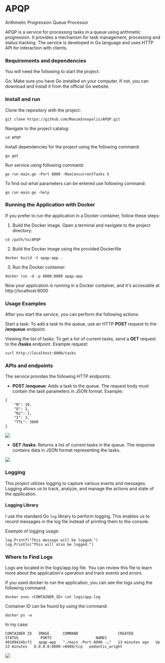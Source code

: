 # APQP
Arithmetic Progression Queue Processor

APQP is a service for processing tasks in a queue using arithmetic progression. 
It provides a mechanism for task management, processing and status tracking. 
The service is developed in Go language and uses HTTP API for interaction with clients.

### Requirements and dependencies
You will need the following to start the project:

Go: Make sure you have Go installed on your computer. 
If not, you can download and install it from the official Go website.

### Install and run
Clone the repository with the project:

```
git clone https://github.com/MaximInnopolis/APQP.git
```

Navigate to the project catalog:

```
cd APQP
```

Install dependencies for the project using the following command:

```
go get
```

Run service using following command:

```
go run main.go -Port 8000 -MaxConcurrentTasks 5
```

To find out what parameters can be entered use following command:

```
go run main.go -help
``` 

### Running the Application with Docker

If you prefer to run the application in a Docker container, follow these steps:

1. Build the Docker image. Open a terminal and navigate to the project directory:

``` 
cd /path/to/APQP
``` 

2. Build the Docker image using the provided Dockerfile

``` 
docker build -t apqp-app .  
``` 

3. Run the Docker container:

``` 
docker run -d -p 8000:8080 apqp-app
``` 

Now your application is running in a Docker container, and it's accessible at http://localhost:8000

### Usage Examples
After you start the service, you can perform the following actions:

Start a task: To add a task to the queue, use an HTTP **POST** request to the **/enqueue** endpoint.

Viewing the list of tasks: To get a list of current tasks, send a **GET** request to the **/tasks** endpoint.
Example request:
``` 
curl http://localhost:8000/tasks
``` 

### APIs and endpoints

The service provides the following HTTP endpoints:

- **POST /enqueue**: Adds a task to the queue. 
The request body must contain the task parameters in JSON format. Example:

``` 
{
    "N": 10,
    "D": 2,
    "N1": 1,
    "I": 3,
    "TTL": 3600
}
``` 

![](https://i.imgur.com/MrIOn4N.png)

- **GET /tasks**: Returns a list of current tasks in the queue. 
The response contains data in JSON format representing the tasks.

![](https://i.imgur.com/rMKDbKr.png)

### Logging

This project utilizes logging to capture various events and messages. Logging allows us to track, analyze, and manage the actions and state of the application.

#### Logging Library

I use the standard Go `log` library to perform logging. This enables us to record messages in the log file instead of printing them to the console.

Example of logging usage:

```
log.Printf("This message will be logged.")
log.Println("This will also be logged.")
```

### Where to Find Logs
Logs are located in the logs/app.log file. You can review this file to learn more about the application's operation and track events and errors.

If you used docker to run the application,
you can see the logs using the following command:

```
docker exec <CONTAINER_ID> cat logs/app.log
```

Container ID can be found by using the command:
```
docker ps -a
```

In my case:

```
CONTAINER ID   IMAGE      COMMAND                  CREATED          STATUS          PORTS                    NAMES
40109414bcf2   apqp-app   "./main -Port 8080 -…"   13 minutes ago   Up 13 minutes   0.0.0.0:8080->8080/tcp   pedantic_wright
```

![](https://i.imgur.com/VFuNwc7.png)
